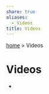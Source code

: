 ```yaml
---  
share: true  
aliases:  
  - Videos  
title: Videos  
---  
```

[ home](/index.md) > Videos  
# Videos  
<div><ul class="dataview list-view-ul"><li><span></span></li></ul></div>  
